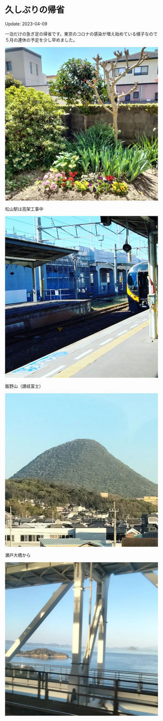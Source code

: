 # 久しぶりの帰省

Update: 2023-04-09

一泊だけの急ぎ足の帰省です。東京のコロナの感染が増え始めている様子なので５月の連休の予定を少し早めました。

![実家の庭](20230409a.jpg)

松山駅は高架工事中

![松山駅は高架工事中](20230409b.jpg)

飯野山（讃岐富士）

![飯野山（讃岐富士）](20230409c.jpg)

瀬戸大橋から

![瀬戸大橋から](20230409d.jpg)
